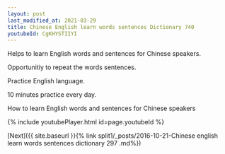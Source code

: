 ```yaml
---
layout: post
last_modified_at: 2021-03-29
title: Chinese English learn words sentences Dictionary 740 
youtubeId: CgKHYSTIIYI
---
```

 
 
Helps to learn English words and sentences for Chinese speakers.

Opportunitiy to repeat the words sentences. 

Practice English language. 
 
10 minutes practice every day. 
 
How to learn English words and sentences for Chinese speakers 
 
{% include youtubePlayer.html id=page.youtubeId %}
 
 
[Next]({{ site.baseurl }}{% link  split1/_posts/2016-10-21-Chinese english learn words sentences dictionary 297 .md%})
 
